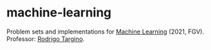 # machine-learning

Problem sets and implementations for [Machine Learning](https://emap.fgv.br/disciplina/graduacao/aprendizado-de-maquinas) (2021, FGV).
Professor: [Rodrigo Targino](https://emap.fgv.br/corpo-docente/rodrigo-santos-targino).

